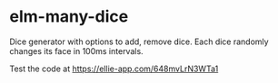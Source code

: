 # elm-many-dice

Dice generator with options to add, remove dice. Each dice randomly changes its face in 100ms intervals.

Test the code at https://ellie-app.com/648mvLrN3WTa1
